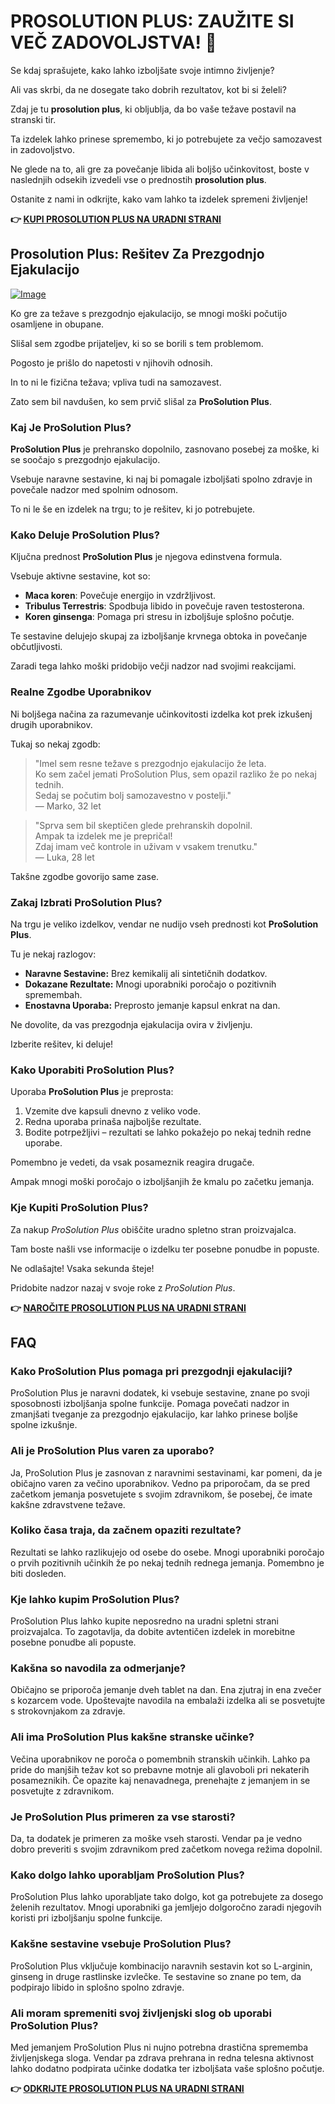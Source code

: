 # PROSOLUTION PLUS: ZAUŽITE SI VEČ ZADOVOLJSTVA! 💪

Se kdaj sprašujete, kako lahko izboljšate svoje intimno življenje? 

Ali vas skrbi, da ne dosegate tako dobrih rezultatov, kot bi si želeli? 

Zdaj je tu **prosolution plus**, ki obljublja, da bo vaše težave postavil na stranski tir. 

Ta izdelek lahko prinese spremembo, ki jo potrebujete za večjo samozavest in zadovoljstvo. 

Ne glede na to, ali gre za povečanje libida ali boljšo učinkovitost, boste v naslednjih odsekih izvedeli vse o prednostih **prosolution plus**. 

Ostanite z nami in odkrijte, kako vam lahko ta izdelek spremeni življenje!



**👉 [KUPI PROSOLUTION PLUS NA URADNI STRANI](https://gchaffi.com/EUc45YHT)**

## Prosolution Plus: Rešitev Za Prezgodnjo Ejakulacijo

[![Image](https://www2.sellhealth.com/175/prosolutionplus_3_9.gif)](https://gchaffi.com/EUc45YHT)

Ko gre za težave s prezgodnjo ejakulacijo, se mnogi moški počutijo osamljene in obupane. 

Slišal sem zgodbe prijateljev, ki so se borili s tem problemom. 

Pogosto je prišlo do napetosti v njihovih odnosih. 

In to ni le fizična težava; vpliva tudi na samozavest.

Zato sem bil navdušen, ko sem prvič slišal za **ProSolution Plus**.

### Kaj Je ProSolution Plus?

**ProSolution Plus** je prehransko dopolnilo, zasnovano posebej za moške, ki se soočajo s prezgodnjo ejakulacijo. 

Vsebuje naravne sestavine, ki naj bi pomagale izboljšati spolno zdravje in povečale nadzor med spolnim odnosom. 

To ni le še en izdelek na trgu; to je rešitev, ki jo potrebujete.

### Kako Deluje ProSolution Plus?

Ključna prednost **ProSolution Plus** je njegova edinstvena formula. 

Vsebuje aktivne sestavine, kot so:

- **Maca koren**: Povečuje energijo in vzdržljivost.
- **Tribulus Terrestris**: Spodbuja libido in povečuje raven testosterona.
- **Koren ginsenga**: Pomaga pri stresu in izboljšuje splošno počutje.

Te sestavine delujejo skupaj za izboljšanje krvnega obtoka in povečanje občutljivosti. 

Zaradi tega lahko moški pridobijo večji nadzor nad svojimi reakcijami.

### Realne Zgodbe Uporabnikov

Ni boljšega načina za razumevanje učinkovitosti izdelka kot prek izkušenj drugih uporabnikov. 

Tukaj so nekaj zgodb:

> "Imel sem resne težave s prezgodnjo ejakulacijo že leta.  
> Ko sem začel jemati ProSolution Plus, sem opazil razliko že po nekaj tednih.  
> Sedaj se počutim bolj samozavestno v postelji."  
> — Marko, 32 let

> "Sprva sem bil skeptičen glede prehranskih dopolnil.  
> Ampak ta izdelek me je prepričal!  
> Zdaj imam več kontrole in uživam v vsakem trenutku."  
> — Luka, 28 let

Takšne zgodbe govorijo same zase.

### Zakaj Izbrati ProSolution Plus?

Na trgu je veliko izdelkov, vendar ne nudijo vseh prednosti kot **ProSolution Plus**.

Tu je nekaj razlogov:

- **Naravne Sestavine:** Brez kemikalij ali sintetičnih dodatkov.
- **Dokazane Rezultate:** Mnogi uporabniki poročajo o pozitivnih spremembah.
- **Enostavna Uporaba:** Preprosto jemanje kapsul enkrat na dan.

Ne dovolite, da vas prezgodnja ejakulacija ovira v življenju. 

Izberite rešitev, ki deluje!

### Kako Uporabiti ProSolution Plus?

Uporaba **ProSolution Plus** je preprosta:

1. Vzemite dve kapsuli dnevno z veliko vode.
2. Redna uporaba prinaša najboljše rezultate.
3. Bodite potrpežljivi – rezultati se lahko pokažejo po nekaj tednih redne uporabe.

Pomembno je vedeti, da vsak posameznik reagira drugače.

Ampak mnogi moški poročajo o izboljšanjih že kmalu po začetku jemanja.

### Kje Kupiti ProSolution Plus?

Za nakup *ProSolution Plus* obiščite uradno spletno stran proizvajalca.

Tam boste našli vse informacije o izdelku ter posebne ponudbe in popuste.

Ne odlašajte! Vsaka sekunda šteje!

Pridobite nadzor nazaj v svoje roke z *ProSolution Plus*.



**👉 [NAROČITE PROSOLUTION PLUS NA URADNI STRANI](https://gchaffi.com/EUc45YHT)**

## FAQ

### Kako ProSolution Plus pomaga pri prezgodnji ejakulaciji?

ProSolution Plus je naravni dodatek, ki vsebuje sestavine, znane po svoji sposobnosti izboljšanja spolne funkcije. Pomaga povečati nadzor in zmanjšati tveganje za prezgodnjo ejakulacijo, kar lahko prinese boljše spolne izkušnje.

### Ali je ProSolution Plus varen za uporabo?

Ja, ProSolution Plus je zasnovan z naravnimi sestavinami, kar pomeni, da je običajno varen za večino uporabnikov. Vedno pa priporočam, da se pred začetkom jemanja posvetujete s svojim zdravnikom, še posebej, če imate kakšne zdravstvene težave.

### Koliko časa traja, da začnem opaziti rezultate?

Rezultati se lahko razlikujejo od osebe do osebe. Mnogi uporabniki poročajo o prvih pozitivnih učinkih že po nekaj tednih rednega jemanja. Pomembno je biti dosleden.

### Kje lahko kupim ProSolution Plus?

ProSolution Plus lahko kupite neposredno na uradni spletni strani proizvajalca. To zagotavlja, da dobite avtentičen izdelek in morebitne posebne ponudbe ali popuste.

### Kakšna so navodila za odmerjanje?

Običajno se priporoča jemanje dveh tablet na dan. Ena zjutraj in ena zvečer s kozarcem vode. Upoštevajte navodila na embalaži izdelka ali se posvetujte s strokovnjakom za zdravje.

### Ali ima ProSolution Plus kakšne stranske učinke?

Večina uporabnikov ne poroča o pomembnih stranskih učinkih. Lahko pa pride do manjših težav kot so prebavne motnje ali glavoboli pri nekaterih posameznikih. Če opazite kaj nenavadnega, prenehajte z jemanjem in se posvetujte z zdravnikom.

### Je ProSolution Plus primeren za vse starosti?

Da, ta dodatek je primeren za moške vseh starosti. Vendar pa je vedno dobro preveriti s svojim zdravnikom pred začetkom novega režima dopolnil.

### Kako dolgo lahko uporabljam ProSolution Plus?

ProSolution Plus lahko uporabljate tako dolgo, kot ga potrebujete za dosego želenih rezultatov. Mnogi uporabniki ga jemljejo dolgoročno zaradi njegovih koristi pri izboljšanju spolne funkcije.

### Kakšne sestavine vsebuje ProSolution Plus?

ProSolution Plus vključuje kombinacijo naravnih sestavin kot so L-arginin, ginseng in druge rastlinske izvlečke. Te sestavine so znane po tem, da podpirajo libido in splošno spolno zdravje.

### Ali moram spremeniti svoj življenjski slog ob uporabi ProSolution Plus?

Med jemanjem ProSolution Plus ni nujno potrebna drastična sprememba življenjskega sloga. Vendar pa zdrava prehrana in redna telesna aktivnost lahko dodatno podpirata učinke dodatka ter izboljšata vaše splošno počutje.



**👉 [ODKRIJTE PROSOLUTION PLUS NA URADNI STRANI](https://gchaffi.com/EUc45YHT)**